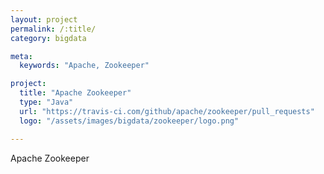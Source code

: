 ```yaml
---
layout: project
permalink: /:title/
category: bigdata

meta:
  keywords: "Apache, Zookeeper"

project:
  title: "Apache Zookeeper"
  type: "Java"
  url: "https://travis-ci.com/github/apache/zookeeper/pull_requests"
  logo: "/assets/images/bigdata/zookeeper/logo.png"

---	
```

<p>Apache Zookeeper</p>